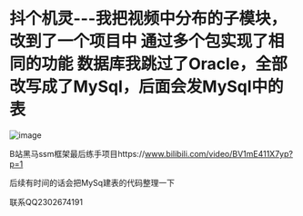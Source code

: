 抖个机灵---我把视频中分布的子模块，改到了一个项目中 通过多个包实现了相同的功能 数据库我跳过了Oracle，全部改写成了MySql，后面会发MySql中的表
====

![image](https://github.com/zz2033921/itheima/blob/master/images/struct_imag.jpg)

B站黑马ssm框架最后练手项目https://www.bilibili.com/video/BV1mE411X7yp?p=1

后续有时间的话会把MySq建表的代码整理一下

联系QQ2302674191
